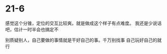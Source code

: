 # 21-6


感觉这个分锥，定位的交互比较爽。就是做成这个样子有点难度。
我还是少说话吧，估计一时半会也搞定不

别质疑别人，自己要做的事情就是干好自己的事。千万别找事
自己玩好自己的就行













